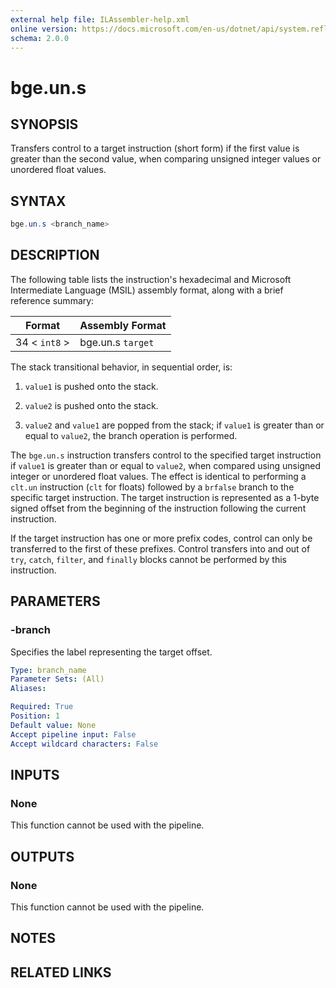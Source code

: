 ```yaml
---
external help file: ILAssembler-help.xml
online version: https://docs.microsoft.com/en-us/dotnet/api/system.reflection.emit.opcodes.bge_un_s
schema: 2.0.0
---
```


# bge.un.s

## SYNOPSIS

Transfers control to a target instruction (short form) if the first value is greater than the second value, when comparing unsigned integer values or unordered float values.

## SYNTAX

```powershell
bge.un.s <branch_name>
```

## DESCRIPTION

The following table lists the instruction's hexadecimal and Microsoft Intermediate Language (MSIL) assembly format, along with a brief reference summary:

| Format        | Assembly Format   |
| ------------- | ----------------- |
| 34 < `int8` > | bge.un.s `target` |

 The stack transitional behavior, in sequential order, is:

1.  `value1` is pushed onto the stack.

2.  `value2` is pushed onto the stack.

3.  `value2` and `value1` are popped from the stack; if `value1` is greater than or equal to `value2`, the branch operation is performed.

 The `bge.un.s` instruction transfers control to the specified target instruction if `value1` is greater than or equal to `value2`, when compared using unsigned integer or unordered float values. The effect is identical to performing a `clt.un` instruction (`clt` for floats) followed by a `brfalse` branch to the specific target instruction. The target instruction is represented as a 1-byte signed offset from the beginning of the instruction following the current instruction.

 If the target instruction has one or more prefix codes, control can only be transferred to the first of these prefixes. Control transfers into and out of `try`, `catch`, `filter`, and `finally` blocks cannot be performed by this instruction.

## PARAMETERS

### -branch

Specifies the label representing the target offset.

```yaml
Type: branch_name
Parameter Sets: (All)
Aliases:

Required: True
Position: 1
Default value: None
Accept pipeline input: False
Accept wildcard characters: False
```

## INPUTS

### None

This function cannot be used with the pipeline.

## OUTPUTS

### None

This function cannot be used with the pipeline.

## NOTES

## RELATED LINKS
